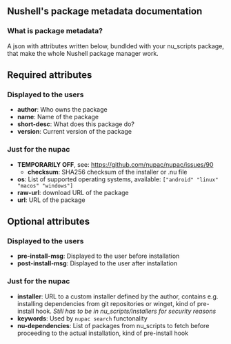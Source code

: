 ## Nushell's package metadata documentation
### What is package metadata?
A json with attributes written below, bundlded with your nu_scripts package, that make the whole Nushell package manager work.

## Required attributes
### Displayed to the users
- **author**: Who owns the package
- **name**: Name of the package
- **short-desc**: What does this package do?
- **version**: Current version of the package

### Just for the nupac
- **TEMPORARILY OFF**, see: https://github.com/nupac/nupac/issues/90
  - **checksum**: SHA256 checksum of the installer or .nu file
- **os**: List of supported operating systems, available: `["android" "linux" "macos" "windows"]`
- **raw-url**: download URL of the package
- **url**: URL of the package

## Optional attributes
### Displayed to the users
- **pre-install-msg**: Displayed to the user before installation
- **post-install-msg**: Displayed to the user after installation

### Just for the nupac
- **installer**: URL to a custom installer defined by the author, contains e.g. installing dependencies from git repositories or winget, kind of pre-install hook. *Still has to be in nu_scripts/installers for security reasons*
- **keywords**: Used by `nupac search` functonality
- **nu-dependencies**: List of packages from nu_scripts to fetch before proceeding to the actual installation, kind of pre-install hook
